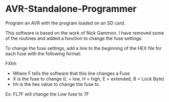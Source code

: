 # AVR-Standalone-Programmer
Program an AVR with the program loaded on an SD card.

This software is based on the work of Nick Gammon. I have removed some of the routines and added a function to change the fuse settings.

To change the fuse settings, add a line to the beginning of the HEX file for each fuse with the following format:

FXhh

- Where F tells the software that this line changes a Fuse
- X is the fuse to change (L = low, H = high, E = extended, B = Lock Byte)
- hh is the hex value to change the fuse to.

Ex:  FL7F will change the Low fuse to 7F

